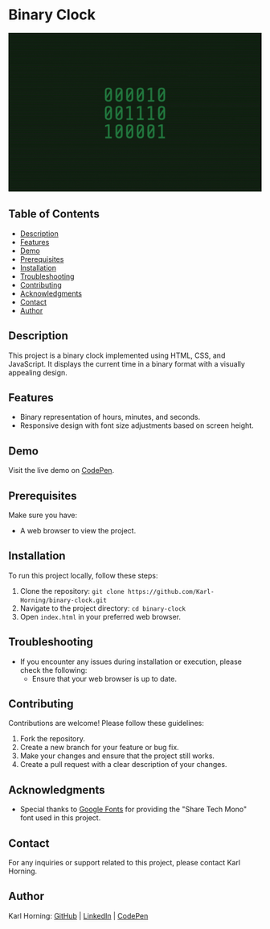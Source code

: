 # Binary Clock

![Binary Clock Preview](./src/img/binary-clock-preview.gif)

## Table of Contents

- [Description](#description)
- [Features](#features)
- [Demo](#demo)
- [Prerequisites](#prerequisites)
- [Installation](#installation)
- [Troubleshooting](#troubleshooting)
- [Contributing](#contributing)
- [Acknowledgments](#acknowledgments)
- [Contact](#contact)
- [Author](#author)

## Description

This project is a binary clock implemented using HTML, CSS, and JavaScript. It displays the current time in a binary format with a visually appealing design.

## Features

- Binary representation of hours, minutes, and seconds.
- Responsive design with font size adjustments based on screen height.

## Demo

Visit the live demo on [CodePen](https://codepen.io/karlhorning/pen/PBGLXj).

## Prerequisites

Make sure you have: 

- A web browser to view the project.

## Installation

To run this project locally, follow these steps:

1. Clone the repository: `git clone https://github.com/Karl-Horning/binary-clock.git`
2. Navigate to the project directory: `cd binary-clock`
3. Open `index.html` in your preferred web browser.

## Troubleshooting

- If you encounter any issues during installation or execution, please check the following:
  - Ensure that your web browser is up to date.


## Contributing

Contributions are welcome! Please follow these guidelines:

1. Fork the repository.
2. Create a new branch for your feature or bug fix.
3. Make your changes and ensure that the project still works.
4. Create a pull request with a clear description of your changes.

## Acknowledgments

- Special thanks to [Google Fonts](https://fonts.googleapis.com/css?family=Share+Tech+Mono) for providing the "Share Tech Mono" font used in this project.

## Contact

For any inquiries or support related to this project, please contact Karl Horning.

## Author

Karl Horning: [GitHub](https://github.com/Karl-Horning/) | [LinkedIn](https://www.linkedin.com/in/karl-horning/) | [CodePen](https://codepen.io/karlhorning)
